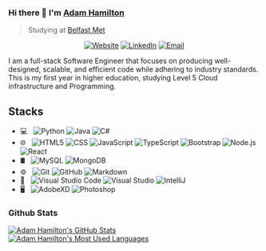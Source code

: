 ### Hi there 👋 I'm [Adam Hamilton](https://www.linkedin.com/in/adam-hamilton-5a650b187/)
> Studying at [Belfast Met](https://www.belfastmet.ac.uk/)

<p align="center">
<a href="https://www.adamhamiltonportfolio.com/"><img alt="Website" src="https://img.shields.io/badge/Website-www.adamhamiltonportfolio.com-blue?style=flat-square&logo=google-chrome"></a>
<a href="https://www.linkedin.com/in/adam-hamilton-5a650b187/"><img alt="LinkedIn" src="https://img.shields.io/badge/LinkedIn-Adam%20Hamilton-blue?style=flat-square&logo=linkedin"></a>
<a href="mailto:adamhamiltonbusiness@outlook.com"><img alt="Email" src="https://img.shields.io/badge/Email-adamhamiltonbusiness@outlook.com-blue?style=flat-square&logo=gmail"></a>
</p>

<div>
 <p>
I am a full-stack Software Engineer that focuses on producing well-designed, scalable, and efficient code while adhering to industry standards. This is my first year in higher education, studying Level 5 Cloud infrastructure and Programming.
</p>
</div>

## Stacks

- 💻 &nbsp;
 ![Python](https://img.shields.io/badge/-Python-333333?style=flat&logo=python)
 ![Java](https://img.shields.io/badge/-Java-333333?style=flat&logo=Java&logoColor=007396)
 ![C#](https://img.shields.io/badge/-C*-333333?style=flat&logo=C%2B%2B&logoColor=00599C)
- 🌐 &nbsp;
 ![HTML5](https://img.shields.io/badge/-HTML5-333333?style=flat&logo=HTML5)
 ![CSS](https://img.shields.io/badge/-CSS-333333?style=flat&logo=CSS3&logoColor=1572B6)
 ![JavaScript](https://img.shields.io/badge/-JavaScript-333333?style=flat&logo=javascript)
 ![TypeScript](https://img.shields.io/badge/-TypeScript-333333?style=flat&logo=typescript)
 ![Bootstrap](https://img.shields.io/badge/-Bootstrap-333333?style=flat&logo=bootstrap&logoColor=563D7C)
 ![Node.js](https://img.shields.io/badge/-Node.js-333333?style=flat&logo=node.js)
 ![React](https://img.shields.io/badge/-React-333333?style=flat&logo=react)
- 🛢 &nbsp;
 ![MySQL](https://img.shields.io/badge/-MySQL-333333?style=flat&logo=mysql)
 ![MongoDB](https://img.shields.io/badge/-MongoDB-333333?style=flat&logo=mongodb)
- ⚙️ &nbsp;
 ![Git](https://img.shields.io/badge/-Git-333333?style=flat&logo=git)
 ![GitHub](https://img.shields.io/badge/-GitHub-333333?style=flat&logo=github)
 ![Markdown](https://img.shields.io/badge/-Markdown-333333?style=flat&logo=markdown)
- 🔧 &nbsp;
 ![Visual Studio Code](https://img.shields.io/badge/-Visual%20Studio%20Code-333333?style=flat&logo=visual-studio-code&logoColor=007ACC)
 ![Visual Studio](https://img.shields.io/badge/-Visual%20Studio-333333?style=flat&logo=visual-studio)
 ![IntelliJ](https://img.shields.io/badge/-IntelliJ-333333?style=flat&logo=intellij-ide&logoColor=2C2255)
- 🖥 &nbsp;
 ![AdobeXD](https://img.shields.io/badge/-AdobeXD-333333?style=flat&logo=adobe-xd)
 ![Photoshop](https://img.shields.io/badge/-Photoshop-333333?style=flat&logo=adobe-photoshop)
 
### Github Stats

[![Adam Hamilton's GitHub Stats](https://github-readme-stats.vercel.app/api?username=A-Hamilton&show_icons=true&count_private=true)](https://github.com/A-Hamilton)
</br>
[![Adam Hamilton's Most Used Languages](https://github-readme-stats.vercel.app/api/top-langs/?username=A-Hamilton&show_icons=true&count_private=true)](https://github.com/A-Hamilton)
